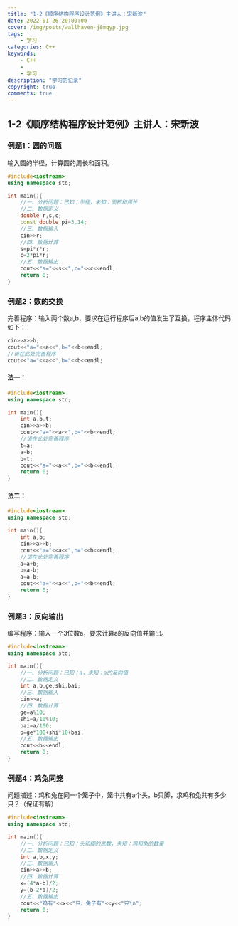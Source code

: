 ```yaml
---
title: "1-2《顺序结构程序设计范例》主讲人：宋新波"
date: 2022-01-26 20:00:00
cover: /img/posts/wallhaven-j8mqyp.jpg
tags: 
	- 学习
categories: C++
keywords: 
	- C++
	- 
	- 学习
description: "学习的记录"
copyright: true
comments: true
---
```


## 1-2《顺序结构程序设计范例》主讲人：宋新波



### 例题1：圆的问题

输入圆的半径，计算圆的周长和面积。

``` C++
#include<iostream>
using namespace std;

int main(){
	//一、分析问题：已知；半径，未知：面积和周长
	//二、数据定义
	double r,s,c;
	const double pi=3.14;
	//三、数据输入
	cin>>r;
	//四、数据计算
	s=pi*r*r;
	c=2*pi*r;
	//五、数据输出
	cout<<"s="<<s<<",c="<<c<<endl;
	return 0; 
}
```



### 例题2：数的交换

完善程序：输入两个数a,b，要求在运行程序后a,b的值发生了互换，程序主体代码如下：

``` C++
cin>>a>>b;
cout<<"a="<<a<<",b="<<b<<endl;
//请在此处完善程序
cout<<"a="<<a<<",b="<<b<<endl;
```

#### 法一：

``` C++
#include<iostream>
using namespace std;

int main(){
	int a,b,t;
	cin>>a>>b;
	cout<<"a="<<a<<",b="<<b<<endl;
	//请在此处完善程序
	t=a;
	a=b;
	b=t;
	cout<<"a="<<a<<",b="<<b<<endl;
	return 0;
}
```

#### 法二：

``` C++
#include<iostream>
using namespace std;

int main(){
	int a,b;
	cin>>a>>b;
	cout<<"a="<<a<<",b="<<b<<endl;
	//请在此处完善程序
	a=a+b;
	b=a-b;
	a=a-b;
	cout<<"a="<<a<<",b="<<b<<endl;
	return 0;
}
```



### 例题3：反向输出

编写程序：输入一个3位数a，要求计算a的反向值并输出。

``` C++
#include<iostream>
using namespace std;

int main(){
	//一、分析问题：已知；a，未知：a的反向值 
	//二、数据定义
	int a,b,ge,shi,bai;
	//三、数据输入
	cin>>a;
	//四、数据计算
	ge=a%10;
	shi=a/10%10;
	bai=a/100;
	b=ge*100+shi*10+bai;
	//五、数据输出
	cout<<b<<endl;
	return 0; 
}
```



### 例题4：鸡兔同笼

问题描述：鸡和兔在同一个笼子中，笼中共有a个头，b只脚，求鸡和兔共有多少只？（保证有解）

``` C++
#include<iostream>
using namespace std;

int main(){
	//一、分析问题：已知；头和脚的总数，未知：鸡和兔的数量 
	//二、数据定义
	int a,b,x,y;
	//三、数据输入
	cin>>a>>b;
	//四、数据计算
	x=(4*a-b)/2;
	y=(b-2*a)/2;
	//五、数据输出
	cout<<"鸡有"<<x<<"只，兔子有"<<y<<"只\n";
	return 0; 
}
```




